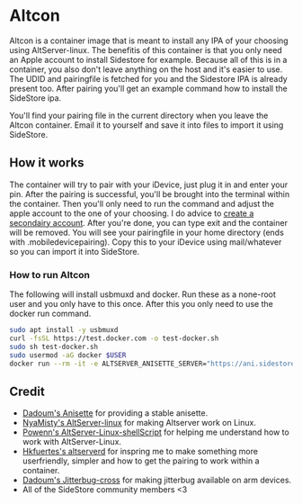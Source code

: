 # Altcon

Altcon is a container image that is meant to install any IPA of your choosing using AltServer-linux.
The benefitis of this container is that you only need an Apple account to install Sidestore for example.
Because all of this is in a container, you also don't leave anything on the host and it's easier to use. The UDID and pairingfile is fetched for you and the Sidestore IPA is already present too. After pairing you'll get an example command how to install the SideStore ipa.

You'll find your pairing file in the current directory when you leave the Altcon container. Email it to yourself and save it into files to import it using SideStore.

## How it works

The container will try to pair with your iDevice, just plug it in and enter your pin. After the pairing is successful, you'll be brought into the terminal within the container. Then you'll only need to run the command and adjust the apple account to the one of your choosing.
I do advice to [create a secondairy account](https://wiki.sidestore.io/guides/create-account.html#create-an-apple-id-account-itunes-method--no-mfa).
After you're done, you can type exit and the container will be removed.
You will see your pairingfile in your home directory (ends with .mobiledevicepairing). Copy this to your iDevice using mail/whatever so you can import it into SideStore.

### How to run Altcon

The following will install usbmuxd and docker. Run these as a none-root user and you only have to this once. After this you only need to use the docker run command.

```bash
sudo apt install -y usbmuxd
curl -fsSL https://test.docker.com -o test-docker.sh
sudo sh test-docker.sh
sudo usermod -aG docker $USER
docker run --rm -it -e ALTSERVER_ANISETTE_SERVER="https://ani.sidestore.io/" -v ${PWD}/:/mnt/ -v /var/run:/var/run macley/altcon
```

## Credit

- [Dadoum's Anisette](https://github.com/Dadoum/Provision) for providing a stable anisette.
- [NyaMisty's AltServer-linux](https://github.com/NyaMisty/AltServer-Linux) for making Altserver work on Linux.
- [Powenn's AltServer-Linux-shellScript](https://github.com/powenn/AltServer-Linux-ShellScript) for helping me understand how to work with AltServer-Linux.
- [Hkfuertes's altserverd](https://github.com/hkfuertes/altserverd) for inspring me to make something more userfriendly, simpler and how to get the pairing to work within a container.
- [Dadoum's Jitterbug-cross](https://github.com/Dadoum/Jitterbug-cross/releases) for making jitterbug available on arm devices.
- All of the SideStore community members <3